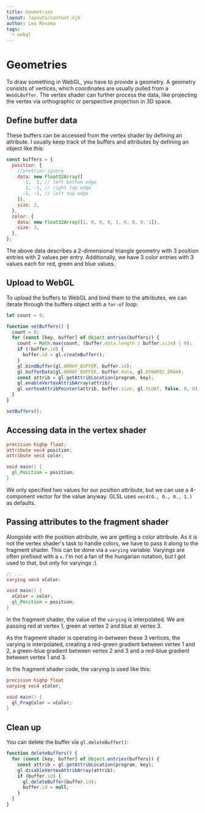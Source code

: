 ```yaml
---
title: Geometries
layout: layouts/content.njk
author: Lea Rosema
tags:
  - webgl
---
```


# Geometries

To draw something in WebGL, you have to provide a geometry. A geometry consists of vertices, which coordinates are usually pulled from a `WebGLBuffer`.
The vertex shader can further process the data, like projecting the vertex via orthographic or perspective projection in 3D space.

## Define buffer data

These buffers can be accessed from the vertex shader by defining an attribute. I usually keep track of the buffers and attributes by defining an object like this:

```js
const buffers = {
  position: {
    //prettier-ignore
    data: new Float32Array([
      -1,  1, // left bottom edge
       1, -1, // right top edge
      -1, -1, // left top edge
    ]),
    size: 2,
  },
  color: {
    data: new Float32Array([1, 0, 0, 0, 1, 0, 0, 0, 1]),
    size: 3,
  },
};
```

The above data describes a 2-dimensional triangle geometry with 3 position entries with 2 values per entry. Additionally, we have 3 color entries with 3 values each for red, green and blue values.

## Upload to WebGL

To upload the buffers to WebGL and bind them to the attributes, we can iterate through the buffers object with a `for-of` loop:

```js
let count = 0;

function setBuffers() {
  count = 0;
  for (const [key, buffer] of Object.entries(buffers)) {
    count = Math.max(count, (buffer.data.length / buffer.size) | 0);
    if (!buffer.id) {
      buffer.id = gl.createBuffer();
    }
    gl.bindBuffer(gl.ARRAY_BUFFER, buffer.id);
    gl.bufferData(gl.ARRAY_BUFFER, buffer.data, gl.DYNAMIC_DRAW);
    const attrib = gl.getAttribLocation(program, key);
    gl.enableVertexAttribArray(attrib);
    gl.vertexAttribPointer(attrib, buffer.size, gl.FLOAT, false, 0, 0);
  }
}

setBuffers();
```

## Accessing data in the vertex shader

```glsl
precision highp float;
attribute vec4 position;
attribute vec4 color;

void main() {
  gl_Position = position;
}
```

We only specified two values for our position attribute, but we can use a 4-component vector for the value anyway. GLSL uses `vec4(0., 0., 0., 1.)` as defaults.

## Passing attributes to the fragment shader

Alongside with the position attribute, we are getting a color attribute. As it is not the vertex shader's task to handle colors, we have to pass it along to the
fragment shader. This can be done via a `varying` variable. Varyings are often prefixed with a `v`. I'm not a fan of the hungarian notation, but I got used to that, but only for varyings :).

```glsl
// ...
varying vec4 vColor;

void main() {
  vColor = color;
  gl_Position = position;
}
```

In the fragment shader, the value of the `varying` is interpolated. We are passing red at vertex 1, green at vertex 2 and blue at vertex 3.

As the fragment shader is operating in-between these 3 vertices, the varying is interpolated, creating a red-green gradient between vertex 1 and 2, a green-blue gradient between vertex 2 and 3 and a red-blue gradient between vertex 1 and 3.

In the fragment shader code, the varying is used like this:

```glsl
precision highp float
varying vec4 vColor;

void main() {
  gl_FragColor = vColor;
}
```

## Clean up

You can delete the buffer via `gl.deleteBuffer()`:

```js
function deleteBuffers() {
  for (const [key, buffer] of Object.entries(buffers)) {
    const attrib = gl.getAttribLocation(program, key);
    gl.disableVertexAttribArray(attrib);
    if (buffer.id) {
      gl.deleteBuffer(buffer.id);
      buffer.id = null;
    }
  }
}
```

